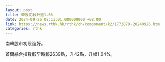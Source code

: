 ```yaml
---
layout: post
title: 韓股初段升逾1.6%
date: 2024-09-26 08:11:01.000000000 +08:00
link: https://news.rthk.hk/rthk/ch/component/k2/1772079-20240926.htm
categories: rthk
---
```


南韓股市初段造好。

首爾綜合指數較早時報2639點，升42點，升幅1.64%。
